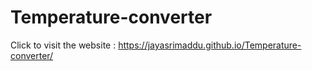 # Temperature-converter
Click to visit the website :  https://jayasrimaddu.github.io/Temperature-converter/
